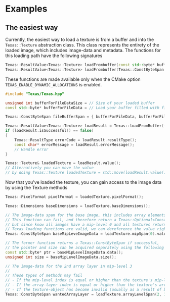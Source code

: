 # Examples
## The easiest way
Currently, the easiest way to load a texture is from a buffer and into the `Texas::Texture` abstraction class. This class represents the entirety of the loaded image, which includes image-data and metadata. The functions for this loading path have the following signatures
```cpp
Texas::ResultValue<Texas::Texture> loadFrombuffer(const std::byte* buffer, std::uint64_t bufferSize);
Texas::ResultValue<Texas::Texture> loadFrombuffer(Texas::ConstByteSpan fileBuffer);
```
These functions are made available only when the CMake option `TEXAS_ENABLE_DYNAMIC_ALLOCATIONS` is enabled.
```cpp
#include "Texas/Texas.hpp"

unsigned int bufferForFileDataSize = // Size of your loaded buffer
const std::byte* bufferForFileData = // Load your buffer filled with file data

Texas::ConstByteSpan fileBufferSpan = { bufferForFileData, bufferForFileDataSize };

Texas::ResultValue<Texas::Texture> loadResult = Texas::loadFromBuffer(fileBufferSpan);
if (loadResult.isSuccessful() == false)
{
    Texas::ResultType errorCode = loadResult.resultType();
    const char* errorMessage = loadResult.errorMessage();
    // Handle error
}

Texas::Texture& loadedTexture = loadResult.value();
// Alternatively you can move the value
// by doing Texas::Texture loadedTexture = std::move(loadResult.value());
```
Now that you've loaded the texture, you can gain access to the image data by using the Texture methods
```cpp
Texas::PixelFormat pixelFormat = loadedTexture.pixelFormat();

Texas::Dimensions baseDimensions = loadTexture.baseDimensions();

// The image-data span for the base image, this includes array elements.
// This function can fail, and therefore return a Texas::Optional<ConstByteSpan>
// but since know all images have a mip-level 0 and all textures returned from
// Texas loading functions are valid, we can dereference the value right away.
Texas::ConstByteSpan baseMipLeveImageData = loadTexture.mipSpan(0).value();

// The former function returns a Texas::ConstByteSpan if successful,
// the pointer and size can be acquired separately using the following
const std::byte* ptr = baseMipLevelImageData.data();
unsigned int size = baseMipLevelImageData.size();

// The image-data for the 2nd array layer in mip-level 3
//
// These types of methods may fail 
// - If the mip-level index is equal or higher than the texture's mip-level count, 
// - If the array-layer index is equal or higher than the texture's array-layer count.
// - If the texture-object has become invalid (usually as a result of being moved from) 
Texas::ConstByteSpan wantedArrayLayer = loadTexture.arrayLevelSpan(2, 1).value();
```

